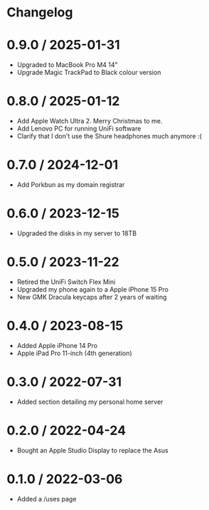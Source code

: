 # Changelog

# 0.9.0 / 2025-01-31

- Upgraded to MacBook Pro M4 14"
- Upgrade Magic TrackPad to Black colour version

# 0.8.0 / 2025-01-12

- Add Apple Watch Ultra 2. Merry Christmas to me.
- Add Lenovo PC for running UniFi software
- Clarify that I don't use the Shure headphones much anymore :(

# 0.7.0 / 2024-12-01

- Add Porkbun as my domain registrar

# 0.6.0 / 2023-12-15

- Upgraded the disks in my server to 18TB

# 0.5.0 / 2023-11-22

- Retired the UniFi Switch Flex Mini
- Upgraded my phone again to a Apple iPhone 15 Pro
- New GMK Dracula keycaps after 2 years of waiting

# 0.4.0 / 2023-08-15

- Added Apple iPhone 14 Pro
- Apple iPad Pro 11-inch (4th generation)

# 0.3.0 / 2022-07-31

- Added section detailing my personal home server

# 0.2.0 / 2022-04-24

- Bought an Apple Studio Display to replace the Asus

# 0.1.0 / 2022-03-06

- Added a /uses page
